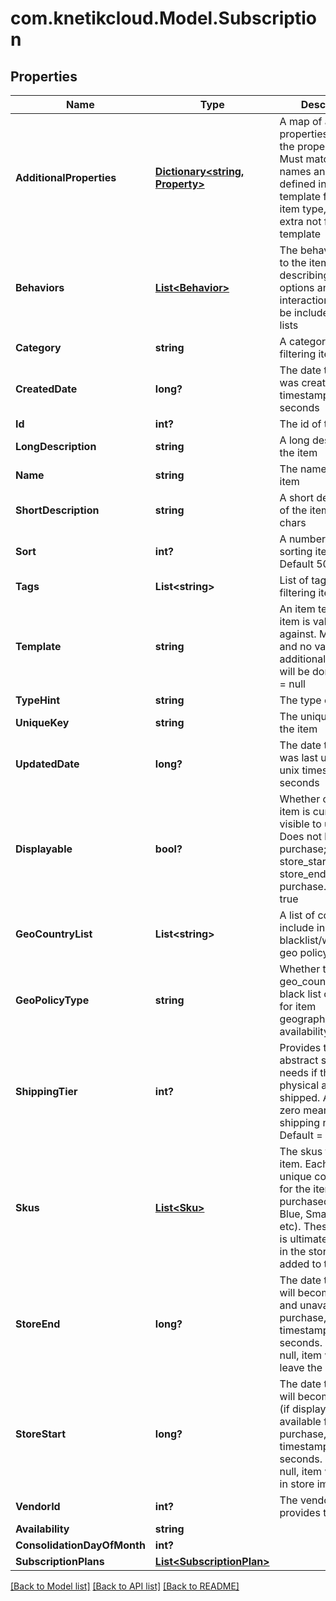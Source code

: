 # com.knetikcloud.Model.Subscription
## Properties

Name | Type | Description | Notes
------------ | ------------- | ------------- | -------------
**AdditionalProperties** | [**Dictionary&lt;string, Property&gt;**](Property.md) | A map of additional properties, keyed on the property name.  Must match the names and types defined in the template for this item type, or be an extra not from the template | [optional] 
**Behaviors** | [**List&lt;Behavior&gt;**](Behavior.md) | The behaviors linked to the item, describing various options and interactions. May not be included in item lists | [optional] 
**Category** | **string** | A category for filtering items | [optional] 
**CreatedDate** | **long?** | The date the item was created, unix timestamp in seconds | [optional] 
**Id** | **int?** | The id of the item | [optional] 
**LongDescription** | **string** | A long description of the item | [optional] 
**Name** | **string** | The name of the item | 
**ShortDescription** | **string** | A short description of the item, max 255 chars | [optional] 
**Sort** | **int?** | A number to use in sorting items.  Default 500 | [optional] 
**Tags** | **List&lt;string&gt;** | List of tags used for filtering items | [optional] 
**Template** | **string** | An item template this item is validated against.  May be null and no validation of additional_properties will be done.  Default &#x3D; null | [optional] 
**TypeHint** | **string** | The type of the item | 
**UniqueKey** | **string** | The unique key for the item | [optional] 
**UpdatedDate** | **long?** | The date the item was last updated, unix timestamp in seconds | [optional] 
**Displayable** | **bool?** | Whether or not the item is currently visible to users. Does not block purchase; Use store_start or store_end to block purchase.  Default &#x3D; true | [optional] 
**GeoCountryList** | **List&lt;string&gt;** | A list of country ID to include in the blacklist/whitelist geo policy | [optional] 
**GeoPolicyType** | **string** | Whether to use the geo_country_list as a black list or white list for item geographical availability | [optional] 
**ShippingTier** | **int?** | Provides the abstract shipping needs if this item is physical and can be shipped.  A value of zero means no shipping needed.  Default &#x3D; 0 | [optional] 
**Skus** | [**List&lt;Sku&gt;**](Sku.md) | The skus for the item. Each defines a unique configuration for the item to be purchased (Large-Blue, Small-Green, etc). These are what is ultimately selected in the store and added to the cart | 
**StoreEnd** | **long?** | The date the item will become hidden and unavailable for purchase, unix timestamp in seconds.  If set to null, item will never leave the store | [optional] 
**StoreStart** | **long?** | The date the item will become visible (if displayable) and available for purchase, unix timestamp in seconds.  If set to null, item will appear in store immediately | [optional] 
**VendorId** | **int?** | The vendor who provides the item | 
**Availability** | **string** |  | [optional] 
**ConsolidationDayOfMonth** | **int?** |  | [optional] 
**SubscriptionPlans** | [**List&lt;SubscriptionPlan&gt;**](SubscriptionPlan.md) |  | [optional] 

[[Back to Model list]](../README.md#documentation-for-models) [[Back to API list]](../README.md#documentation-for-api-endpoints) [[Back to README]](../README.md)

